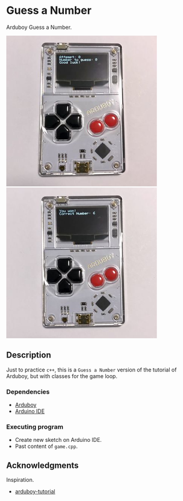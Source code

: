 # Guess a Number

Arduboy Guess a Number.

![game](/scans/game-begin.jpg) ![endgame](/scans/game-end.jpg)

## Description

Just to practice `c++`, this is a `Guess a Number` version of the tutorial of Arduboy, but with classes for the game loop.

### Dependencies

* [Arduboy](https://www.arduboy.com/) 
* [Arduino IDE](https://www.arduino.cc/en/software)

### Executing program

* Create new sketch on Arduino IDE.
* Past content of `game.cpp`.

## Acknowledgments

Inspiration.
* [arduboy-tutorial](https://community.arduboy.com/t/make-your-own-arduboy-game-part-5-your-first-game/7928)
